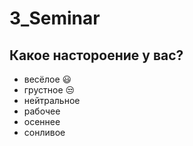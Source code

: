 # 3_Seminar

## Какое настороение у вас?
* весёлое :smiley:
* грустное :unamused:
* нейтральное
* рабочее
* осеннее
* сонливое